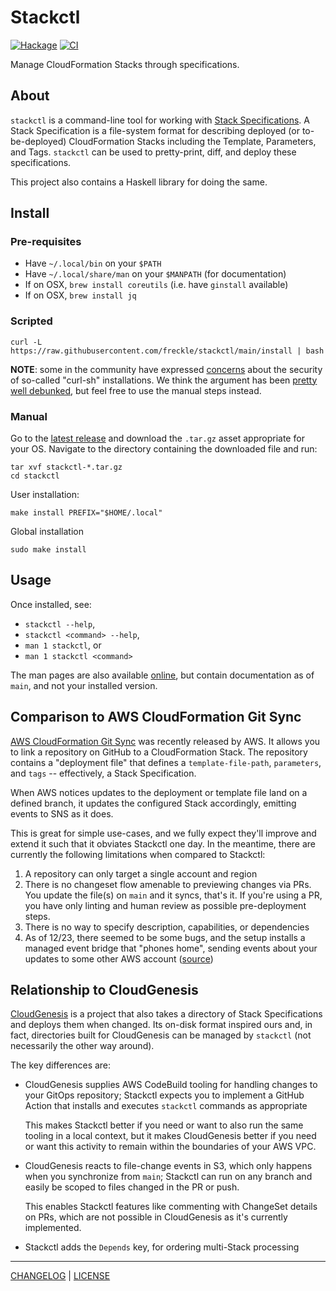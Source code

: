 # Stackctl

[![Hackage](https://img.shields.io/hackage/v/stackctl.svg?style=flat)](https://hackage.haskell.org/package/stackctl)
[![CI](https://github.com/freckle/stackctl/actions/workflows/ci.yml/badge.svg)](https://github.com/freckle/stackctl/actions/workflows/ci.yml)

Manage CloudFormation Stacks through specifications.

## About

`stackctl` is a command-line tool for working with [Stack Specifications][spec]. A Stack
Specification is a file-system format for describing deployed (or
to-be-deployed) CloudFormation Stacks including the Template, Parameters, and
Tags. `stackctl` can be used to pretty-print, diff, and deploy these
specifications.

[spec]: https://github.com/freckle/stackctl/blob/main/doc/stackctl.1.md#stack-specifications

This project also contains a Haskell library for doing the same.

## Install

### Pre-requisites

- Have `~/.local/bin` on your `$PATH`
- Have `~/.local/share/man` on your `$MANPATH` (for documentation)
- If on OSX, `brew install coreutils` (i.e. have `ginstall` available)
- If on OSX, `brew install jq`

### Scripted

```console
curl -L https://raw.githubusercontent.com/freckle/stackctl/main/install | bash
```

**NOTE**: some in the community have expressed [concerns][curlsh-bad] about the
security of so-called "curl-sh" installations. We think the argument has been
[pretty well debunked][curlsh-ok], but feel free to use the manual steps
instead.

[curlsh-bad]: https://0x46.net/thoughts/2019/04/27/piping-curl-to-shell/
[curlsh-ok]: https://www.arp242.net/curl-to-sh.html

### Manual

Go to the [latest release][latest] and download the `.tar.gz` asset appropriate
for your OS. Navigate to the directory containing the downloaded file and run:

[latest]: https://github.com/freckle/stackctl/releases/latest

```console
tar xvf stackctl-*.tar.gz
cd stackctl
```

User installation:

```console
make install PREFIX="$HOME/.local"
```

Global installation

```console
sudo make install
```

## Usage

Once installed, see:

- `stackctl --help`,
- `stackctl <command> --help`,
- `man 1 stackctl`, or
- `man 1 stackctl <command>`

The man pages are also available [online](https://freckle.github.io/stackctl/),
but contain documentation as of `main`, and not your installed version.

## Comparison to AWS CloudFormation Git Sync

[AWS CloudFormation Git Sync][aws-git-sync] was recently released by AWS. It
allows you to link a repository on GitHub to a CloudFormation Stack. The
repository contains a "deployment file" that defines a `template-file-path`,
`parameters`, and `tags` -- effectively, a Stack Specification.

When AWS notices updates to the deployment or template file land on a defined
branch, it updates the configured Stack accordingly, emitting events to SNS as
it does.

This is great for simple use-cases, and we fully expect they'll improve and
extend it such that it obviates Stackctl one day. In the meantime, there are
currently the following limitations when compared to Stackctl:

1. A repository can only target a single account and region
1. There is no changeset flow amenable to previewing changes via PRs. You update
   the file(s) on `main` and it syncs, that's it. If you're using a PR, you have
   only linting and human review as possible pre-deployment steps.
1. There is no way to specify description, capabilities, or dependencies
1. As of 12/23, there seemed to be some bugs, and the setup installs a managed
   event bridge that "phones home", sending events about your updates to some
   other AWS account ([source][first-look-blog])

[aws-git-sync]: https://docs.aws.amazon.com/AWSCloudFormation/latest/UserGuide/git-sync.html
[first-look-blog]: https://medium.com/@mattgillard/first-look-git-sync-for-cloudformation-stacks-9e2f39c311ac

## Relationship to CloudGenesis

[CloudGenesis][] is a project that also takes a directory of Stack
Specifications and deploys them when changed. Its on-disk format inspired ours
and, in fact, directories built for CloudGenesis can be managed by `stackctl`
(not necessarily the other way around).

[cloudgenesis]: https://github.com/LifeWay/CloudGenesis

The key differences are:

- CloudGenesis supplies AWS CodeBuild tooling for handling changes to your
  GitOps repository; Stackctl expects you to implement a GitHub Action that
  installs and executes `stackctl` commands as appropriate

  This makes Stackctl better if you need or want to also run the same tooling in
  a local context, but it makes CloudGenesis better if you need or want this
  activity to remain within the boundaries of your AWS VPC.

- CloudGenesis reacts to file-change events in S3, which only happens when you
  synchronize from `main`; Stackctl can run on any branch and easily be scoped
  to files changed in the PR or push.

  This enables Stackctl features like commenting with ChangeSet details on PRs,
  which are not possible in CloudGenesis as it's currently implemented.

- Stackctl adds the `Depends` key, for ordering multi-Stack processing

---

[CHANGELOG](./CHANGELOG.md) | [LICENSE](./LICENSE)
